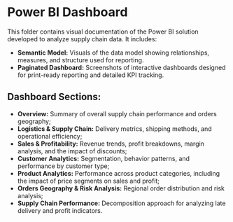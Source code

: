 # Power BI Dashboard

This folder contains visual documentation of the Power BI solution developed to analyze supply chain data. It includes:

- **Semantic Model:** Visuals of the data model showing relationships, measures, and structure used for reporting.
- **Paginated Dashboard:** Screenshots of interactive dashboards designed for print-ready reporting and detailed KPI tracking.

## Dashboard Sections:

- **Overview:** Summary of overall supply chain performance and orders geography;
- **Logistics & Supply Chain:** Delivery metrics, shipping methods, and operational efficiency;
- **Sales & Profitability:** Revenue trends, profit breakdowns, margin analysis, and the impact of discounts;
- **Customer Analytics:** Segmentation, behavior patterns, and performance by customer type;
- **Product Analytics:** Performance across product categories, including the impact of price segments on sales and profit;
- **Orders Geography & Risk Analysis:** Regional order distribution and risk analysis;
- **Supply Chain Performance:** Decomposition approach for analyzing late delivery and profit indicators.
